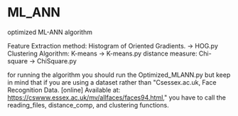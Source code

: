 # ML_ANN
optimized ML-ANN algorithm

Feature Extraction method: Histogram of Oriented Gradients. -> HOG.py
Clustering Algorithm: K-means -> K-means.py
distance measure: Chi-square -> ChiSquare.py

for running the algorithm you should run the Optimized_MLANN.py but keep in mind that if you are using a dataset rather than 
"Csessex.ac.uk, Face Recognition Data. [online] Available at: https://cswww.essex.ac.uk/mv/allfaces/faces94.html," you have to call the reading_files, distance_comp, and clustering functions.


